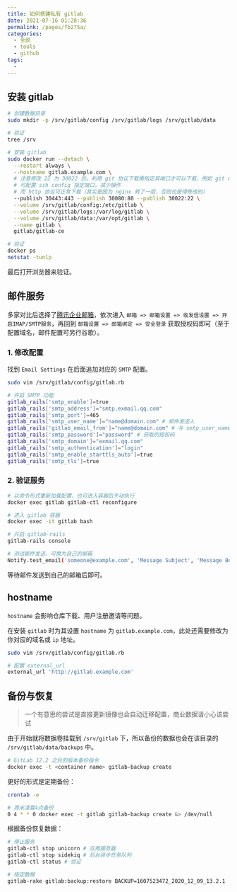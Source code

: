 ```yaml
---
title: 如何搭建私有 gitlab
date: 2021-07-16 01:28:36
permalink: /pages/fb275a/
categories: 
  - 全部
  - tools
  - github
tags: 
  - 
---
```


## 安装 gitlab

```bash
# 创建数据目录
sudo mkdir -p /srv/gitlab/config /srv/gitlab/logs /srv/gitlab/data

# 验证
tree /srv

# 安装 gitlab
sudo docker run --detach \
  --restart always \
  --hostname gitlab.example.com \
  # 注意修改 22 为 30022 后，利用 git 协议下载需指定其端口才可以下载，例如 git clone ssh://git@xxx.gitlab.com:port/.../xxx.git
  # 可配置 ssh config 指定端口，减少操作
  # 而 http 协议可正常下载（其实是因为 nginx 转了一层，否则也是得修改的）
  --publish 30443:443 --publish 30080:80 --publish 30022:22 \
  --volume /srv/gitlab/config:/etc/gitlab \
  --volume /srv/gitlab/logs:/var/log/gitlab \
  --volume /srv/gitlab/data:/var/opt/gitlab \
  --name gitlab \
  gitlab/gitlab-ce

# 验证
docker ps
netstat -tunlp
```

最后打开浏览器来验证。

## 邮件服务

多家对比后选择了[腾讯企业邮箱](https://exmail.qq.com/)，依次进入 `邮箱 => 邮箱设置 => 收发信设置 => 开启IMAP/SMTP服务`，再回到 `邮箱设置 => 邮箱绑定 => 安全登录` 获取授权码即可（至于配置域名，邮件配置可另行谷歌）。

### 1. 修改配置

找到 `Email Settings` 在后面追加对应的 `SMTP` 配置。

```bash
sudo vim /srv/gitlab/config/gitlab.rb

# 开启 SMTP 功能
gitlab_rails['smtp_enable']=true
gitlab_rails['smtp_address']="smtp.exmail.qq.com"
gitlab_rails['smtp_port']=465
gitlab_rails['smtp_user_name']="name@domain.com" # 邮件发送人
gitlab_rails['gitlab_email_from']="name@domain.com" # 与 smtp_user_name 一致
gitlab_rails['smtp_password']="password" # 获取的授权码
gitlab_rails['smtp_domain']="exmail.qq.com"
gitlab_rails['smtp_authentication']="login"
gitlab_rails['smtp_enable_starttls_auto']=true
gitlab_rails['smtp_tls']=true
```

### 2. 验证服务

```bash
# 以命令形式重新加载配置，也可进入容器后手动执行
docker exec gitlab gitlab-ctl reconfigure

# 进入 gitlab 容器
docker exec -it gitlab bash

# 开启 gitlab-rails
gitlab-rails console

# 测试邮件发送，可换为自己的邮箱
Notify.test_email('someone@example.com', 'Message Subject', 'Message Body').deliver_now
```

等待邮件发送到自己的邮箱后即可。



## hostname

`hostname` 会影响仓库下载、用户注册邀请等问题。

在安装 `gitlab` 时为其设置 `hostname` 为 `gitlab.example.com`，此处还需要修改为你对应的域名或 `ip` 地址。

```bash
sudo vim /srv/gitlab/config/gitlab.rb

# 配置 external_url
external_url 'http://gitlab.example.com'
```



## 备份与恢复

> 一个有意思的尝试是直接更新镜像也会自动迁移配置，商业数据请小心该尝试

由于开始就将数据卷挂载到 `/srv/gitlab` 下，所以备份的数据也会在该目录的 `/srv/gitlab/data/backups` 中。

```bash
# GitLab 12.2 之后的版本备份指令
docker exec -t <container name> gitlab-backup create
```

更好的形式是定期备份：

```bash
crontab -e

# 周末凌晨4点备份
0 4 * * 0 docker exec -t gitlab gitlab-backup create &> /dev/null
```

根据备份恢复数据：

```bash
# 停止服务
gitlab-ctl stop unicorn # 应用服务器
gitlab-ctl stop sidekiq # 后台异步任务队列
gitlab-ctl status # 验证

# 指定数据
gitlab-rake gitlab:backup:restore BACKUP=1607523472_2020_12_09_13.2.1
```

